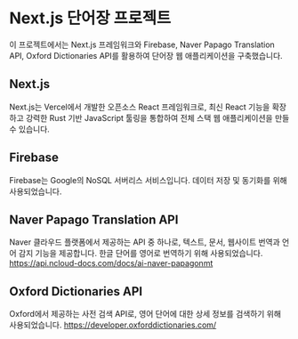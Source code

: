 # Next.js 단어장 프로젝트
이 프로젝트에서는 Next.js 프레임워크와 Firebase, Naver Papago Translation API, Oxford Dictionaries API를 활용하여 단어장 웹 애플리케이션을 구축했습니다.

## Next.js
Next.js는 Vercel에서 개발한 오픈소스 React 프레임워크로, 최신 React 기능을 확장하고 강력한 Rust 기반 JavaScript 툴링을 통합하여 전체 스택 웹 애플리케이션을 만들 수 있습니다.

## Firebase
Firebase는 Google의 NoSQL 서버리스 서비스입니다. 데이터 저장 및 동기화를 위해 사용되었습니다.

## Naver Papago Translation API
Naver 클라우드 플랫폼에서 제공하는 API 중 하나로, 텍스트, 문서, 웹사이트 번역과 언어 감지 기능을 제공합니다. 한글 단어를 영어로 번역하기 위해 사용되었습니다.
https://api.ncloud-docs.com/docs/ai-naver-papagonmt

## Oxford Dictionaries API
Oxford에서 제공하는 사전 검색 API로, 영어 단어에 대한 상세 정보를 검색하기 위해 사용되었습니다.
https://developer.oxforddictionaries.com/
